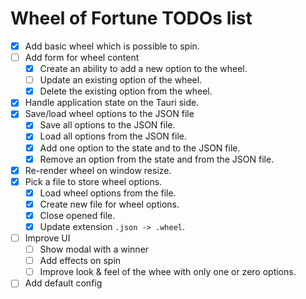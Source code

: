 # Wheel of Fortune TODOs list

- [x] Add basic wheel which is possible to spin.
- [ ] Add form for wheel content
    - [x] Create an ability to add a new option to the wheel.
    - [ ] Update an existing option of the wheel.
    - [x] Delete the existing option from the wheel.
- [x] Handle application state on the Tauri side.
- [x] Save/load wheel options to the JSON file
    - [x] Save all options to the JSON file.
    - [x] Load all options from the JSON file.
    - [x] Add one option to the state and to the JSON file.
    - [x] Remove an option from the state and from the JSON file.
- [x] Re-render wheel on window resize.
- [x] Pick a file to store wheel options.
    - [x] Load wheel options from the file.
    - [x] Create new file for wheel options.
    - [x] Close opened file.
    - [x] Update extension `.json -> .wheel`.
- [ ] Improve UI
    - [ ] Show modal with a winner
    - [ ] Add effects on spin
    - [ ] Improve look & feel of the whee with only one or zero options.
- [ ] Add default config
